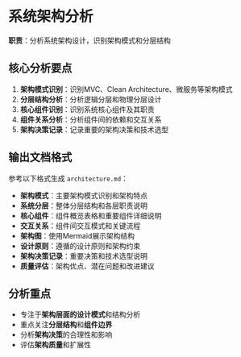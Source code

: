 # 系统架构分析

**职责**：分析系统架构设计，识别架构模式和分层结构

## 核心分析要点

1. **架构模式识别**：识别MVC、Clean Architecture、微服务等架构模式
2. **分层结构分析**：分析逻辑分层和物理分层设计
3. **核心组件识别**：识别系统核心组件及其职责
4. **组件关系分析**：分析组件间的依赖和交互关系
5. **架构决策记录**：记录重要的架构决策和技术选型

## 输出文档格式

参考以下格式生成 `architecture.md`：

- **架构模式**：主要架构模式识别和架构特点
- **系统分层**：整体分层结构和各层职责说明
- **核心组件**：组件概览表格和重要组件详细说明
- **交互关系**：组件间交互模式和关键流程
- **架构图**：使用Mermaid展示架构结构
- **设计原则**：遵循的设计原则和架构约束
- **架构决策记录**：重要决策和技术选型说明
- **质量评估**：架构优点、潜在问题和改进建议

## 分析重点

- 专注于**架构层面的设计模式**和结构分析
- 重点关注**分层结构**和**组件边界**
- 分析**架构决策**的合理性和影响
- 评估**架构质量**和扩展性